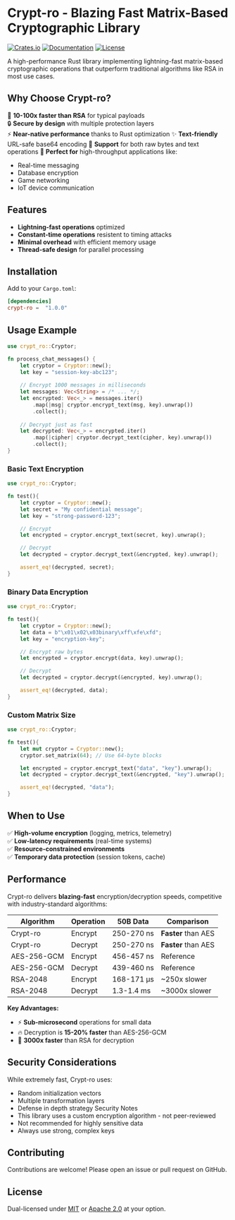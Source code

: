 # Crypt-ro - Blazing Fast Matrix-Based Cryptographic Library

[![Crates.io](https://img.shields.io/crates/v/crypt-ro)](https://crates.io/crates/crypt-ro)
[![Documentation](https://docs.rs/crypt-ro/badge.svg)](https://docs.rs/crypt-ro)
[![License](https://img.shields.io/crates/l/crypt-ro)](LICENSE)


A high-performance Rust library implementing lightning-fast matrix-based cryptographic operations that outperform traditional algorithms like RSA in most use cases.

## Why Choose Crypt-ro?

🚀 **10-100x faster than RSA** for typical payloads  
🔒 **Secure by design** with multiple protection layers  
⚡ **Near-native performance** thanks to Rust optimization
✨ **Text-friendly** URL-safe base64 encoding
🧩 **Support** for both raw bytes and text operations
🔄 **Perfect for** high-throughput applications like:
- Real-time messaging
- Database encryption
- Game networking
- IoT device communication


## Features

- **Lightning-fast operations** optimized
- **Constant-time operations** resistent to timing attacks
- **Minimal overhead** with efficient memory usage
- **Thread-safe design** for parallel processing


## Installation

Add to your `Cargo.toml`:

```toml
[dependencies]
crypt-ro =  "1.0.0"
```

## Usage Example

```rust
use crypt_ro::Cryptor;

fn process_chat_messages() {
    let cryptor = Cryptor::new();
    let key = "session-key-abc123";
    
    // Encrypt 1000 messages in milliseconds
    let messages: Vec<String> = /* ... */;
    let encrypted: Vec<_> = messages.iter()
        .map(|msg| cryptor.encrypt_text(msg, key).unwrap())
        .collect();
    
    // Decrypt just as fast
    let decrypted: Vec<_> = encrypted.iter()
        .map(|cipher| cryptor.decrypt_text(cipher, key).unwrap())
        .collect();
}
```

### Basic Text Encryption

```rust
use crypt_ro::Cryptor;

fn test(){
    let cryptor = Cryptor::new();
    let secret = "My confidential message";
    let key = "strong-password-123";

    // Encrypt
    let encrypted = cryptor.encrypt_text(secret, key).unwrap();

    // Decrypt
    let decrypted = cryptor.decrypt_text(&encrypted, key).unwrap();

    assert_eq!(decrypted, secret);
}
```

### Binary Data Encryption

```rust
use crypt_ro::Cryptor;

fn test(){
    let cryptor = Cryptor::new();
    let data = b"\x01\x02\x03binary\xff\xfe\xfd";
    let key = "encryption-key";

    // Encrypt raw bytes
    let encrypted = cryptor.encrypt(data, key).unwrap();

    // Decrypt
    let decrypted = cryptor.decrypt(&encrypted, key).unwrap();

    assert_eq!(decrypted, data);
}
```

### Custom Matrix Size

```rust
use crypt_ro::Cryptor;

fn test(){
    let mut cryptor = Cryptor::new();
    cryptor.set_matrix(64); // Use 64-byte blocks

    let encrypted = cryptor.encrypt_text("data", "key").unwrap();
    let decrypted = cryptor.decrypt_text(&encrypted, "key").unwrap();

    assert_eq!(decrypted, "data");
}
```

## When to Use

✅ **High-volume encryption** (logging, metrics, telemetry)  
✅ **Low-latency requirements** (real-time systems)  
✅ **Resource-constrained environments**  
✅ **Temporary data protection** (session tokens, cache)


## Performance

Crypt-ro delivers **blazing-fast** encryption/decryption speeds, competitive with industry-standard algorithms:

| Algorithm   | Operation | 50B Data   | Comparison          |
|-------------|-----------|------------|---------------------|
| Crypt-ro    | Encrypt   | 250-270 ns | **Faster** than AES |
| Crypt-ro    | Decrypt   | 250-270 ns | **Faster** than AES |
| AES-256-GCM | Encrypt   | 456-457 ns | Reference           |
| AES-256-GCM | Decrypt   | 439-460 ns | Reference           |
| RSA-2048    | Encrypt   | 168-171 μs | ~250x slower        |
| RSA-2048    | Decrypt   | 1.3-1.4 ms | ~3000x slower       |

**Key Advantages:**
- ⚡ **Sub-microsecond** operations for small data
- 🔥 Decryption is **15-20% faster** than AES-256-GCM
- 🚀 **3000x faster** than RSA for decryption


## Security Considerations

While extremely fast, Crypt-ro uses:
- Random initialization vectors
- Multiple transformation layers
- Defense in depth strategy
Security Notes
- This library uses a custom encryption algorithm - not peer-reviewed
- Not recommended for highly sensitive data
- Always use strong, complex keys


## Contributing

Contributions are welcome! Please open an issue or pull request on GitHub.


## License

Dual-licensed under [MIT](LICENSE-MIT) or [Apache 2.0](LICENSE-APACHE) at your option.